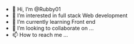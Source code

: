- 👋 Hi, I’m @Rubby01
- 👀 I’m interested in full stack Web development 
- 🌱 I’m currently learning Front end 
- 💞️ I’m looking to collaborate on ...
- 📫 How to reach me ...

<!---
Rubby01/Rubby01 is a ✨ special ✨ repository because its `README.md` (this file) appears on your GitHub profile.
You can click the Preview link to take a look at your changes.
--->
